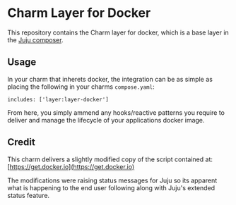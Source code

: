 # Charm Layer for Docker

This repository contains the Charm layer for docker, which is a base layer in
the [Juju composer](https://jujucharms.com/docs/devel/authors-charm-composing).



## Usage

In your charm that inherets docker, the integration can be as simple as placing
the following in your charms `compose.yaml`:

    includes: ['layer:layer-docker']

From here, you simply ammend any hooks/reactive patterns you require to deliver
and manage the lifecycle of your applications docker image.


## Credit

This charm delivers a slightly modified copy of the script contained at:
[https://get.docker.io](https://get.docker.io)

The modifications were raising status messages for Juju so its apparent what is
happening to the end user following along with Juju's extended status feature.


